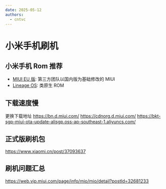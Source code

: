 ```yaml
---
date: 2025-05-12
authors:
  - cntvc
---
```


# 小米手机刷机

<!-- more -->

## 小米手机 Rom 推荐

- [MIUI EU 版](https://xiaomi.eu/community/): 第三方团队以国内版为基础修改的 MIUI
- [Lineage OS](https://lineageos.org/): 类原生 ROM

## 下载速度慢

更换下载地址
https://bn.d.miui.com/
https://cdnorg.d.miui.com/
https://bkt-sgp-miui-ota-update-alisgp.oss-ap-southeast-1.aliyuncs.com/

## 正式版刷机包

https://www.xiaomi.cn/post/37093637

## 刷机问题汇总

https://web.vip.miui.com/page/info/mio/mio/detail?postId=32681233

